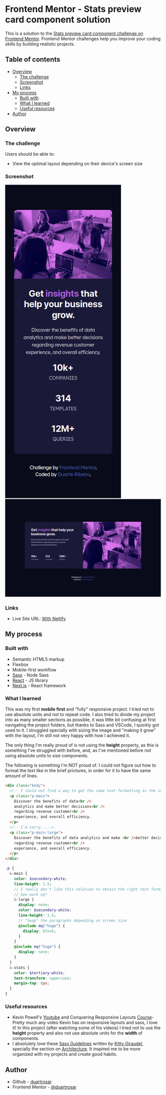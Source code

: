 # Frontend Mentor - Stats preview card component solution

This is a solution to the [Stats preview card component challenge on Frontend Mentor](https://www.frontendmentor.io/challenges/stats-preview-card-component-8JqbgoU62). Frontend Mentor challenges help you improve your coding skills by building realistic projects.

## Table of contents

- [Overview](#overview)
  - [The challenge](#the-challenge)
  - [Screenshot](#screenshot)
  - [Links](#links)
- [My process](#my-process)
  - [Built with](#built-with)
  - [What I learned](#what-i-learned)
  - [Useful resources](#useful-resources)
- [Author](#author)

## Overview

### The challenge

Users should be able to:

- View the optimal layout depending on their device's screen size

### Screenshot

![Mobile](./screenshots/screenshot_mobile.png)
![Desktop](./screenshots/screenshot_desktop.png)

### Links

- Live Site URL: [With Netlify](https://epic-jones-285c87.netlify.app/)

## My process

### Built with

- Semantic HTML5 markup
- Flexbox
- Mobile-first workflow
- [Sass](https://sass-lang.com/) - Node Sass
- [React](https://reactjs.org/) - JS library
- [Next.js](https://nextjs.org/) - React framework

### What I learned

This was my first **mobile first** and "fully" responsive project. I tried not to use absolute units and not to repeat code. I also tried to divide my project into as many smaller sections as possible, it was little bit confusing at first navigating the project folders, but thanks to Sass and VSCode, I quickly got used to it. I struggled specially with sizing the image and "making it grow" with the layout, I'm still not very happy with how I achieved it.

The only thing I'm really proud of is not using the **height** property, as this is something I've struggled with before, and, as I've mentioned before not using absolute units to size components.

The following is something I'm NOT proud of. I could not figure out how to format the text like in the brief prictures, in order for it to have the same amount of lines.

```html
<div class="body">
  <!-- I could not find a way to get the same text formatting as the image without line breaks -->
  <p class="p-main">
    Discover the benefits of data<br />
    analytics and make better decisions<br />
    regarding revenue customer<br />
    experience, and overall efficiency.
  </p>
  <!-- I'm sorry...-->
  <p class="p-main-large">
    Discover the benefits of data analytics and make <br />better decisions
    regarding revenue customer<br />
    experience, and overall efficiency.
  </p>
</div>
```

```scss
.p {
  &-main {
    color: $secondary-white;
    line-height: 1.5;
    // I really don't like this solution to obtain the right text formatting
    // See mark up*
    &-large {
      display: none;
      color: $secondary-white;
      line-height: 1.5;
      // "Swap" the paragraphs depending on screen size
      @include mq("huge") {
        display: block;
      }
    }
    @include mq("huge") {
      display: none;
    }
  }
  &-stats {
    color: $tertiary-white;
    text-transform: uppercase;
    margin-top: 8px;
  }
}
```

### Useful resources

- Kevin Powell's [Youtube](https://www.youtube.com/user/KepowOb) and Conquering Responsive Layouts [Course](https://courses.kevinpowell.co/conquering-responsive-layouts)- Pretty much any video Kevin has on responsive layouts and sass, I love it! In this project (after watching some of his videos) I tried not to use the **height** property and also not use absolute units for the **width** of components.
- I absolutely love these [Sass Guidelines](https://sass-guidelin.es/) written by [Kitty Giraudel](https://kittygiraudel.com/), specially the section on [Architecture](https://sass-guidelin.es/#architecture). It inspired me to be more organized with my projects and create good habits.

## Author

- Github - [duartrosar](https://github.com/duartrosar)
- Frontend Mentor - [@duartrosar](https://www.frontendmentor.io/profile/duartrosar)

